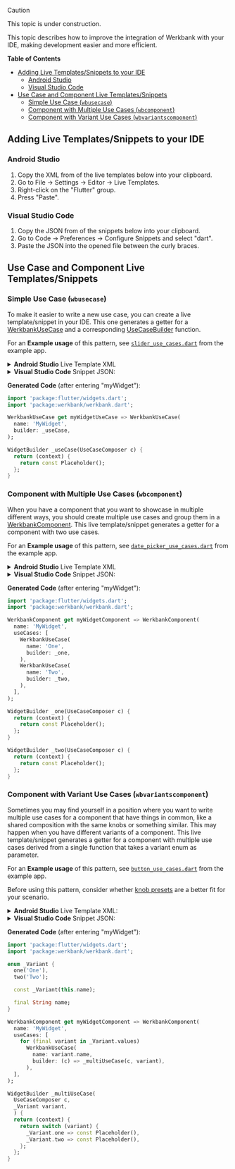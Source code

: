 > [!CAUTION]
> This topic is under construction.

This topic describes how to improve the integration of Werkbank with your IDE, making development easier and more efficient.

**Table of Contents**
- [Adding Live Templates/Snippets to your IDE](#adding-live-templatessnippets-to-your-ide)
  - [Android Studio](#android-studio)
  - [Visual Studio Code](#visual-studio-code)
- [Use Case and Component Live Templates/Snippets](#use-case-and-component-live-templatessnippets)
  - [Simple Use Case (`wbusecase`)](#simple-use-case-wbusecase)
  - [Component with Multiple Use Cases (`wbcomponent`)](#component-with-multiple-use-cases-wbcomponent)
  - [Component with Variant Use Cases (`wbvariantscomponent`)](#component-with-variant-use-cases-wbvariantscomponent)

## Adding Live Templates/Snippets to your IDE

### Android Studio
1. Copy the XML from of the live templates below into your clipboard.
2. Go to File -> Settings -> Editor -> Live Templates.
3. Right-click on the "Flutter" group.
4. Press "Paste".

### Visual Studio Code
1. Copy the JSON from of the snippets below into your clipboard.
2. Go to Code -> Preferences -> Configure Snippets and select "dart".
3. Paste the JSON into the opened file between the curly braces.

## Use Case and Component Live Templates/Snippets

### Simple Use Case (`wbusecase`)
To make it easier to write a new use case, you can create a live template/snippet in your IDE.
This one generates a getter for a [WerkbankUseCase](../werkbank/WerkbankUseCase-class.html) and a corresponding
[UseCaseBuilder](../werkbank/UseCaseBuilder.html) function.

For an **Example usage** of this pattern, see [`slider_use_cases.dart`](https://github.com/neusta-mobile-solutions-gmbh/werkbank/blob/main/example/example_werkbank/lib/src/example_werkbank/use_cases/components/material/slider_use_cases.dart) from the example app.

<details>
<summary><b>Android Studio</b> Live Template XML</summary>

```xml
<template name="wbusecase" value="import 'package:flutter/widgets.dart';&#10;import 'package:werkbank/werkbank.dart';&#10;&#10;WerkbankUseCase get $NAME$UseCase =&gt; WerkbankUseCase(&#10;    name: '$CAP_NAME$',&#10;    builder: _useCase,&#10;  );&#10;&#10;WidgetBuilder _useCase(UseCaseComposer c) {&#10;  return (context) {&#10;    return $END$const Placeholder();&#10;  };&#10;}" description="Creates a Werkbank use case." toReformat="false" toShortenFQNames="true">
  <variable name="NAME" expression="" defaultValue="" alwaysStopAt="true" />
  <variable name="CAP_NAME" expression="capitalize(NAME)" defaultValue="" alwaysStopAt="false" />
  <context>
    <option name="DART_TOPLEVEL" value="true" />
  </context>
</template>
```
</details>

<details>
<summary><b>Visual Studio Code</b> Snippet JSON:</summary>

```json
"Create a UseCase": {
    "prefix": "wbusecase",
    "body": [
        "import 'package:flutter/widgets.dart';",
        "import 'package:werkbank/werkbank.dart';",
        "",
        "WerkbankUseCase get ${1:name}UseCase => WerkbankUseCase(",
        "  name: '${1/(.*)/${1:/capitalize}/}',",
        "  builder: _useCase,",
        ");",
        "",
        "WidgetBuilder _useCase(UseCaseComposer c) {",
        "  return (context) {",
        "    return ${0:const Placeholder()};",
        "  };",
        "}",
    ],
    "description": "Creates a Werkbank use case."
},
```
</details>

**Generated Code** (after entering "myWidget"):

```dart
import 'package:flutter/widgets.dart';
import 'package:werkbank/werkbank.dart';

WerkbankUseCase get myWidgetUseCase => WerkbankUseCase(
  name: 'MyWidget',
  builder: _useCase,
);

WidgetBuilder _useCase(UseCaseComposer c) {
  return (context) {
    return const Placeholder();
  };
}
```

### Component with Multiple Use Cases (`wbcomponent`)
When you have a component that you want to showcase in multiple different ways, you should create multiple use cases and group them in a
[WerkbankComponent](../werkbank/WerkbankComponent-class.html).
This live template/snippet generates a getter for a component with two use cases.

For an **Example usage** of this pattern, see [`date_picker_use_cases.dart`](https://github.com/neusta-mobile-solutions-gmbh/werkbank/blob/main/example/example_werkbank/lib/src/example_werkbank/use_cases/components/material/date_picker_use_cases.dart) from the example app.

<details>
<summary><b>Android Studio</b> Live Template XML</summary>

```xml
<template name="wbcomponent" value="import 'package:flutter/widgets.dart';&#10;import 'package:werkbank/werkbank.dart';&#10;&#10;WerkbankComponent get $NAME$Component =&gt; WerkbankComponent(&#10;  name: '$CAP_NAME$',&#10;  useCases: [&#10;    WerkbankUseCase(&#10;      name: 'One',&#10;      builder: _one,&#10;    ),&#10;    WerkbankUseCase(&#10;      name: 'Two',&#10;      builder: _two,&#10;    ),&#10;  ],&#10;);&#10;&#10;WidgetBuilder _one(UseCaseComposer c) {&#10;  return (context) {&#10;    return $END$const Placeholder();&#10;  };&#10;}&#10;&#10;WidgetBuilder _two(UseCaseComposer c) {&#10;  return (context) {&#10;    return const Placeholder();&#10;  };&#10;}" description="Creates a Werkbank component with two use cases." toReformat="false" toShortenFQNames="true">
  <variable name="NAME" expression="" defaultValue="" alwaysStopAt="true" />
  <variable name="CAP_NAME" expression="capitalize(NAME)" defaultValue="" alwaysStopAt="false" />
  <context>
    <option name="DART_TOPLEVEL" value="true" />
  </context>
</template>
```
</details>

<details>
<summary><b>Visual Studio Code</b> Snippet JSON:</summary>

```json
"Create a Component": {
    "prefix": "wbcomponent",
    "body": [
        "import 'package:flutter/widgets.dart';",
        "import 'package:werkbank/werkbank.dart';",
        "",
        "WerkbankComponent get ${1:name}Component => WerkbankComponent(",
        "  name: '${1/(.*)/${1:/capitalize}/}',",
        "  useCases: [",
        "    WerkbankUseCase(",
        "      name: 'One',",
        "      builder: _one,",
        "    ),",
        "    WerkbankUseCase(",
        "      name: 'Two',",
        "      builder: _two,",
        "    ),",
        "  ],",
        ");",
        "",
        "WidgetBuilder _one(UseCaseComposer c) {",
        "  return (context) {",
        "    return ${0:const Placeholder()};",
        "  };",
        "}",
        "",
        "WidgetBuilder _two(UseCaseComposer c) {",
        "  return (context) {",
        "    return const Placeholder();",
        "  };",
        "}",
    ],
    "description": "Creates a Werkbank component with two use cases."
},
```
</details>

**Generated Code** (after entering "myWidget"):

```dart
import 'package:flutter/widgets.dart';
import 'package:werkbank/werkbank.dart';

WerkbankComponent get myWidgetComponent => WerkbankComponent(
  name: 'MyWidget',
  useCases: [
    WerkbankUseCase(
      name: 'One',
      builder: _one,
    ),
    WerkbankUseCase(
      name: 'Two',
      builder: _two,
    ),
  ],
);

WidgetBuilder _one(UseCaseComposer c) {
  return (context) {
    return const Placeholder();
  };
}

WidgetBuilder _two(UseCaseComposer c) {
  return (context) {
    return const Placeholder();
  };
}
```

### Component with Variant Use Cases (`wbvariantscomponent`)

Sometimes you may find yourself in a position where you want to write multiple use cases for a component that have things in common,
like a shared composition with the same knobs or something similar. This may happen when you have different variants of a component.
This live template/snippet generates a getter for a component with multiple use cases derived from a single function that takes a variant enum as parameter.

For an **Example usage** of this pattern, see [`button_use_cases.dart`](https://github.com/neusta-mobile-solutions-gmbh/werkbank/blob/main/example/example_werkbank/lib/src/example_werkbank/use_cases/components/material/button_use_cases.dart) from the example app.

Before using this pattern, consider whether [knob presets](Writing%20Use%20Cases-topic.html#knobs) are a better fit for your scenario.

<details>
<summary><b>Android Studio</b> Live Template XML:</summary>

```xml
<template name="wbvariantscomponent" value="import 'package:flutter/widgets.dart';&#10;import 'package:werkbank/werkbank.dart';&#10;&#10;enum _Variant {&#10;  one('One'),&#10;  two('Two');&#10;&#10;  const _Variant(this.name);&#10;&#10;  final String name;&#10;}&#10;&#10;WerkbankComponent get $NAME$Component =&gt; WerkbankComponent(&#10;  name: '$CAP_NAME$',&#10;  useCases: [&#10;    for (final variant in _Variant.values)&#10;      WerkbankUseCase(&#10;        name: variant.name,&#10;        builder: (c) =&gt; _multiUseCase(c, variant),&#10;      ),&#10;  ],&#10;);&#10;&#10;WidgetBuilder _multiUseCase(&#10;  UseCaseComposer c,&#10;  _Variant variant,&#10;) {&#10;  return (context) {&#10;    return switch (variant) {&#10;      _Variant.one =&gt; $END$const Placeholder(),&#10;      _Variant.two =&gt; const Placeholder(),&#10;    };&#10;  };&#10;}" description="Creates a Werkbank component with multiple similar use cases." toReformat="false" toShortenFQNames="true">
  <variable name="NAME" expression="" defaultValue="" alwaysStopAt="true" />
  <variable name="CAP_NAME" expression="capitalize(NAME)" defaultValue="" alwaysStopAt="false" />
  <context>
    <option name="DART_TOPLEVEL" value="true" />
  </context>
</template>
```
</details>

<details>
<summary><b>Visual Studio Code</b> Snippet JSON:</summary>

```json
"Create a Component for similar UseCases": {
    "prefix": "wbvariantscomponent",
    "body": [
        "import 'package:flutter/widgets.dart';",
        "import 'package:werkbank/werkbank.dart';",
        "",
        "enum _Variant {",
        "  one('One'),",
        "  two('Two');",
        "",
        "  const _Variant(this.name);",
        "",
        "  final String name;",
        "}",
        "",
        "WerkbankComponent get ${1:name}Component => WerkbankComponent(",
        "  name: '${1/(.*)/${1:/capitalize}/}',",
        "  useCases: [",
        "    for (final variant in _Variant.values)",
        "      WerkbankUseCase(",
        "        name: variant.name,",
        "        builder: (c) => _multiUseCase(c, variant),",
        "      ),",
        "  ],",
        ");",
        "",
        "WidgetBuilder _multiUseCase(",
        "  UseCaseComposer c,",
        "  _Variant variant,",
        ") {",
        "  return (context) {",
        "    return switch (variant) {",
        "      _Variant.one => ${0:const Placeholder()},",
        "      _Variant.two => const Placeholder(),",
        "    };",
        "  };",
        "}",
    ],
    "description": "Creates a Werkbank component with multiple similar use cases."
},
```
</details>

**Generated Code** (after entering "myWidget"):

```dart
import 'package:flutter/widgets.dart';
import 'package:werkbank/werkbank.dart';

enum _Variant {
  one('One'),
  two('Two');

  const _Variant(this.name);

  final String name;
}

WerkbankComponent get myWidgetComponent => WerkbankComponent(
  name: 'MyWidget',
  useCases: [
    for (final variant in _Variant.values)
      WerkbankUseCase(
        name: variant.name,
        builder: (c) => _multiUseCase(c, variant),
      ),
  ],
);

WidgetBuilder _multiUseCase(
  UseCaseComposer c,
  _Variant variant,
  ) {
  return (context) {
    return switch (variant) {
      _Variant.one => const Placeholder(),
      _Variant.two => const Placeholder(),
    };
  };
}
```
